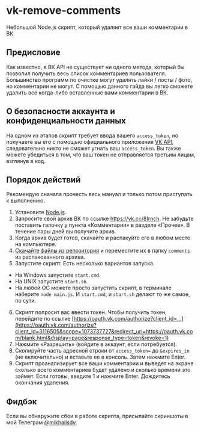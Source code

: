 # vk-remove-comments
Небольшой Node.js скрипт, который удаляет все ваши комментарии в ВК.

## Предисловие
Как известно, в ВК API не существует ни одного метода, который бы позволил получить весь список комментариев пользователя. Большинство программ по очистке могут удалять лайки / посты / фото, но комментарии не могут. С помощью данного гайда вы легко сможете удалить все когда-либо оставленные вами комментарии в ВК.

## О безопасности аккаунта и конфиденциальности данных
На одном из этапов скрипт требует ввода вашего `access_token`, но получаете вы его с помощью официального приложения [VK API](https://vk.com/app3116505), следовательно никто не сможет угнать ваш `access_token`. Вы также можете убедиться в том, что ваш токен не отправляется третьим лицам, взглянув в код.

## Порядок действий
Рекомендую сначала прочесть весь мануал и только потом приступать к выполнению.

1. Установите [Node.js](https://nodejs.org/en/download/).
2. Запросите свой архив ВК по ссылке https://vk.cc/8Irnch. Не забудьте поставить галочку у пункта «Комментарии» в разделе «Прочее». В течение пары дней вы получите архив.
3. Когда архив будет готов, скачайте и распакуйте его в любом месте на компьютере.
4. [Скачайте файлы из репозитория](https://github.com/mikhailsdv/vk-remove-comments/archive/master.zip) и переместите их в папку `comments` из распакованного архива.
5. Запустите скрипт. Есть несколько вариантов запуска.
  * На Windows запустите `start.cmd`.
  * На UNIX запустите `start.sh`.
  * На любой ОС можете просто запустить скрипт, в терминале наберите `node main.js`. И `start.cmd`, и `start.sh` делают то же самое, по сути.
6. Скрипт попросит вас ввести токен. Чтобы получить токен, перейдите по ссылке [https://oauth.vk.com/authorize?client_id=…](https://oauth.vk.com/authorize?client_id=3116505&scope=1073737727&redirect_uri=https://oauth.vk.com/blank.html&display=page&response_type=token&revoke=1)
7. Нажмите «Разрешить» (войдите в аккаунт, если потребуется).
8. Скопируйте часть адресной строки от `access_token=` до `&expires_in` (не включительно) и вставьте ее в консоль. Затем нажмите Enter.
9. Скрипт проанализирует все ваши комментарии и выведет на экране сколько всего комментариев будет удалено и сколько времени это займет. Если готовы, введите 1 и нажмите Enter. Дождитесь окончания удаления.

## Фидбэк
Если вы обнаружите сбои в работе скрипта, присылайте скриншоты в мой Телеграм [@mikhailsdv](https://t.me/mikhailsdv).
